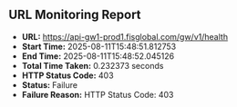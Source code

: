 ## URL Monitoring Report

- **URL:** https://api-gw1-prod1.fisglobal.com/gw/v1/health
- **Start Time:** 2025-08-11T15:48:51.812753
- **End Time:** 2025-08-11T15:48:52.045126
- **Total Time Taken:** 0.232373 seconds
- **HTTP Status Code:** 403
- **Status:** Failure
- **Failure Reason:** HTTP Status Code: 403
